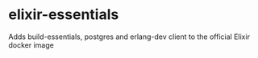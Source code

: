 # elixir-essentials
Adds build-essentials, postgres and erlang-dev client to the official Elixir docker image
